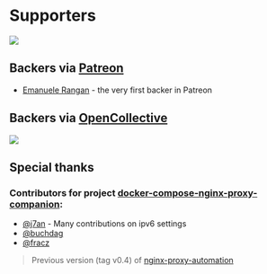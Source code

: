 # Supporters

[<img src="https://images.opencollective.com/static/images/become_sponsor.svg">](https://opencollective.com/nginx-proxy-automation)

## Backers via [Patreon](https://www.patreon.com/evertramos)

- [Emanuele Rangan](https://github.com/emanuelerangan) - the very first backer in Patreon

## Backers via [OpenCollective](https://opencollective.com/nginx-proxy-automation)

[<img src="https://opencollective.com/nginx-proxy-automation/contributors.svg?width=890" />](https://github.com/evertramos/nginx-proxy-automation/graphs/contributors)

## Special thanks

### Contributors for project [docker-compose-nginx-proxy-companion](https://github.com/evertramos/nginx-proxy-automation/tree/v0.4):

- [@j7an](https://github.com/j7an) - Many contributions on ipv6 settings
- [@buchdag](https://github.com/JrCs/docker-letsencrypt-nginx-proxy-companion/pull/226#event-1145800062)
- [@fracz](https://github.com/fracz)

> Previous version (tag v0.4) of [nginx-proxy-automation](https://github.com/evertramos/nginx-proxy-automation)
 
